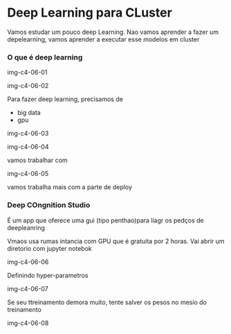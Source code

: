 # Deep Learning para CLuster

Vamos estudar um pouco deep Learning. Nao vamos aprender a fazer um depelearning, vamos aprender a executar esse modelos em cluster

### O que é deep learning

img-c4-06-01

img-c4-06-02

Para fazer deep learning, precisamos de
+ big data
+ gpu

img-c4-06-03

img-c4-06-04

vamos trabalhar com

img-c4-06-05

vamos trabalha mais com a parte de deploy

### Deep COngnition Studio

É um app que oferece uma gui (tipo penthao)para liagr os pedços de deepleanring

Vmaos usa rumas intancia com GPU que é gratuita por 2 horas. Vai abrir um diretorio com jupyter notebok

img-c4-06-06

Definindo hyper-parametros

img-c4-06-07

Se seu ttreinamento demora muito, tente salver os pesos no mesio do treinamento

img-c4-06-08






























